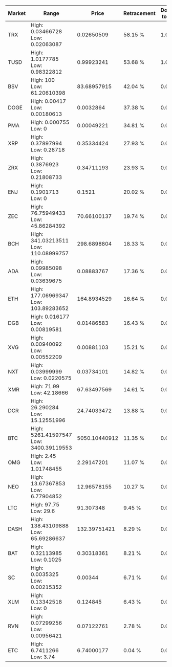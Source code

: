 | Market | Range | Price| Retracement | Doubles to 50% |
| --- | --- | --- | --- | --- |
| TRX | High: 0.03466728<br />Low: 0.02063087 | 0.02650509 | 58.15 % | 1.04 |
| TUSD | High: 1.0177785<br />Low: 0.98322812 | 0.99923241 | 53.68 % | 1.00 |
| BSV | High: 100<br />Low: 61.20610398 | 83.68957915 | 42.04 % | 0.00 |
| DOGE | High: 0.00417<br />Low: 0.00180613 | 0.0032864 | 37.38 % | 0.00 |
| PMA | High: 0.000755<br />Low: 0 | 0.00049221 | 34.81 % | 0.00 |
| XRP | High: 0.37897994<br />Low: 0.28718 | 0.35334424 | 27.93 % | 0.00 |
| ZRX | High: 0.3876923<br />Low: 0.21808733 | 0.34711193 | 23.93 % | 0.00 |
| ENJ | High: 0.1901713<br />Low: 0 | 0.1521 | 20.02 % | 0.00 |
| ZEC | High: 76.75949433<br />Low: 45.86284392 | 70.66100137 | 19.74 % | 0.00 |
| BCH | High: 341.03213511<br />Low: 110.08999757 | 298.6898804 | 18.33 % | 0.00 |
| ADA | High: 0.09985098<br />Low: 0.03639675 | 0.08883767 | 17.36 % | 0.00 |
| ETH | High: 177.06969347<br />Low: 103.89283652 | 164.8934529 | 16.64 % | 0.00 |
| DGB | High: 0.016177<br />Low: 0.00819581 | 0.01486583 | 16.43 % | 0.00 |
| XVG | High: 0.00940092<br />Low: 0.00552209 | 0.00881103 | 15.21 % | 0.00 |
| NXT | High: 0.03999999<br />Low: 0.0220575 | 0.03734101 | 14.82 % | 0.00 |
| XMR | High: 71.99<br />Low: 42.18666 | 67.63497569 | 14.61 % | 0.00 |
| DCR | High: 26.290284<br />Low: 15.12551996 | 24.74033472 | 13.88 % | 0.00 |
| BTC | High: 5261.41597547<br />Low: 3400.39119553 | 5050.10440912 | 11.35 % | 0.00 |
| OMG | High: 2.45<br />Low: 1.01748455 | 2.29147201 | 11.07 % | 0.00 |
| NEO | High: 13.67367853<br />Low: 6.77904852 | 12.96578155 | 10.27 % | 0.00 |
| LTC | High: 97.75<br />Low: 29.6 | 91.307348 | 9.45 % | 0.00 |
| DASH | High: 138.43109888<br />Low: 65.69286637 | 132.39751421 | 8.29 % | 0.00 |
| BAT | High: 0.32113985<br />Low: 0.1025 | 0.30318361 | 8.21 % | 0.00 |
| SC | High: 0.0035325<br />Low: 0.00215352 | 0.00344 | 6.71 % | 0.00 |
| XLM | High: 0.13342518<br />Low: 0 | 0.124845 | 6.43 % | 0.00 |
| RVN | High: 0.07299256<br />Low: 0.00956421 | 0.07122761 | 2.78 % | 0.00 |
| ETC | High: 6.7411266<br />Low: 3.74 | 6.74000177 | 0.04 % | 0.00 |
